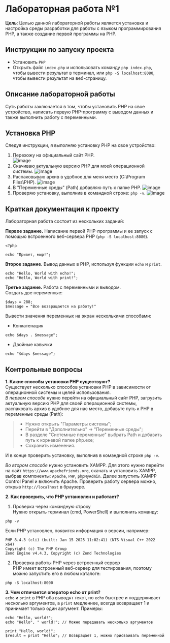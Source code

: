 # Лабораторная работа №1
**Цель**: Целью данной лабораторной работы является установка и настройка среды разработки для работы с языком программирования PHP, а также создание первой программы на PHP.

## Инструкции по запуску проекта
- Установить `PHP`
- Открыть файл `index.php` и использовать команду `php index.php`, чтобы вывести результат в терминал, или `php -S localhost:8080`, чтобы вывести результат на веб-страницу.
  
## Описание лабораторной работы
Суть работы заключается в том, чтобы установить PHP на свое устройство, написать первую PHP-программу с выводом данных и также выполнить работу с переменными.

## Установка PHP
Следуя инструкции, я выполняю установку PHP на свое устройство:
1. Перехожу на официальный сайт PHP.  
![image](https://github.com/user-attachments/assets/d1057a85-7687-4175-9bf7-d5312d845f8e)
2. Скачиваю актуальную версию PHP для моей операционной системы.
![image](https://github.com/user-attachments/assets/7eca6901-99c5-4cbc-b118-6ac890f028cc)
3. Распаковываю архив в удобное для меня место (C:\Program Files\PHP).
![image](https://github.com/user-attachments/assets/7d240a1d-2917-40fb-8588-98e709dd6c8d)
5. В "Переменные среды" (Path) добавляю путь к папке PHP.
![image](https://github.com/user-attachments/assets/bc97af8f-80d5-496d-b7e1-917b4a0dd136)
6. Проверяю установку, выполнив в командной строке: `php -v`.
![image](https://github.com/user-attachments/assets/274b2b95-8780-42b9-a31b-b70e2dda0731)

## Краткая документация к проекту
Лабораторная работа состоит из нескольких заданий:  

**Первое задание.** Написание первой PHP-программы и ее запуск с помощью встроенного веб-сервера PHP (`php -S localhost:8080`).
```
<?php

echo "Привет, мир!";
```

**Второе задание.** Вывод данных в PHP, используя функции `echo` и `print`.
```
echo "Hello, World with echo!";
echo "Hello, World with print!";
```

**Третье задание.** Работа с переменными и выводом.  
Создать две переменные:
```
$days = 288;
$message = "Все возвращаются на работу!"
```

Вывести значения переменных на экран несколькими способами:
- Конкатенация
```
echo $days . $message";
```
- Двойные кавычки
```
echo "$days $message";
```



## Контрольные вопросы
**1. Какие способы установки PHP существуют?**<br>
Существует несколько способов установки PHP в зависимости от операционной системы и целей использования.  
*В первом способе* нужно перейти на официальный сайт PHP, загрузить актуальную версию PHP для своей операционной системы, распаковать архив в удобное для нас место, добавьте путь к PHP в переменные среды (Path): 
> - Нужно открыть "Параметры системы";  
> - Перейти в "Дополнительно" → "Переменные среды";  
> - В разделе "Системные переменные" выбрать Path и добавить путь к корневой папке php.exe;  
> - Сохранить изменения.  

И в конце проверить установку, выполнив в командной строке `php -v`.  

*Во втором способе* нужно установить XAMPP. Для этого нужно перейти на сайт `https://www.apachefriends.org`, скачать и установить XAMPP, выбрав компоненты: `Apache`, `PHP`, `phpMyAdmin`. Далее запустить XAMPP Control Panel и включить Apache. Проверить работу сервера можно, открыв `http://localhost` в браузере.

**2. Как проверить, что PHP установлен и работает?**  
1. Проверка через командную строку  
Нужно открыть терминал (cmd, PowerShell) и выполнить команду:
```
php -v
```  
Если PHP установлен, появится информация о версии, например:
```
PHP 8.4.3 (cli) (built: Jan 15 2025 11:02:41) (NTS Visual C++ 2022 x64)
Copyright (c) The PHP Group
Zend Engine v4.4.3, Copyright (c) Zend Technologies
```

2. Проверка работы PHP через встроенный сервер  
PHP имеет встроенный веб-сервер для тестирования, поэтому можно запустить его в любом каталоге:
```
php -S localhost:8000
```

**3. Чем отличается оператор echo от print?**  
`echo` и `print` в PHP оба выводят текст, но `echo` быстрее и поддерживает несколько аргументов, а `print` медленнее, всегда возвращает 1 и принимает только один аргумент.
Примеры:
```
echo "Hello, world!";  
echo "Hello", " world!"; // Можно передавать несколько аргументов
```
```
print "Hello, world!";  
$result = print "Hello"; // Возвращает 1, можно присваивать переменной
```
